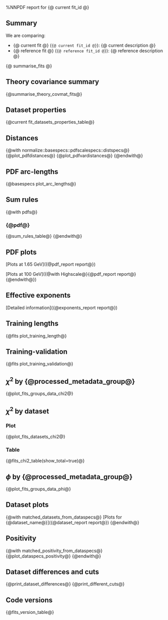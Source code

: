 %NNPDF report for {@ current fit_id @}

Summary
-------

We are comparing:

  - {@ current fit @} (`{@ current fit_id @}`): {@ current description @}
  - {@ reference fit @} (`{@ reference fit_id @}`): {@ reference description @}


{@ summarise_fits @}

Theory covariance summary
-------------------------
{@summarise_theory_covmat_fits@}

Dataset properties
------------------
{@current fit_datasets_properties_table@}

Distances
---------
{@with normalize::basespecs::pdfscalespecs::distspecs@}
{@plot_pdfdistances@}
{@plot_pdfvardistances@}
{@endwith@}

PDF arc-lengths
---------------
{@basespecs plot_arc_lengths@}

Sum rules
---------
{@with pdfs@}
### {@pdf@}
{@sum_rules_table@}
{@endwith@}

PDF plots
---------
[Plots at 1.65 GeV]({@pdf_report report@})

[Plots at 100 GeV]({@with Highscale@}{@pdf_report report@}{@endwith@})

Effective exponents
-------------------
[Detailed information]({@exponents_report report@})

Training lengths
----------------
{@fits plot_training_length@}

Training-validation
-------------------
{@fits plot_training_validation@}

$\chi^2$ by {@processed_metadata_group@}
----------------------------------------
{@plot_fits_groups_data_chi2@}

$\chi^2$ by dataset
-------------------
### Plot
{@plot_fits_datasets_chi2@}
### Table
{@fits_chi2_table(show_total=true)@}

$\phi$ by {@processed_metadata_group@}
--------------------------------------
{@plot_fits_groups_data_phi@}

Dataset plots
-------------
{@with matched_datasets_from_dataspecs@}
[Plots for {@dataset_name@}]({@dataset_report report@})
{@endwith@}

Positivity
----------
{@with matched_positivity_from_dataspecs@}
{@plot_dataspecs_positivity@}
{@endwith@}

Dataset differences and cuts
----------------------------
{@print_dataset_differences@}
{@print_different_cuts@}

Code versions
-------------
{@fits_version_table@}

